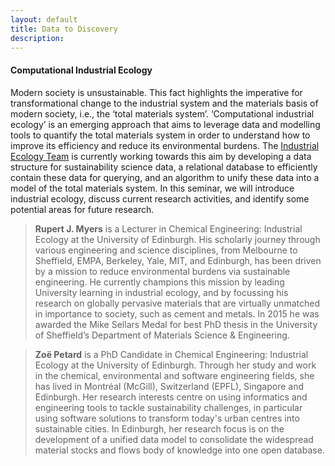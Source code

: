 ```yaml
---
layout: default
title: Data to Discovery
description:
---
```


#### Computational Industrial Ecology
 
Modern society is unsustainable. This fact highlights the imperative for transformational change to the industrial system and the materials basis of modern society, i.e., the ‘total materials system’. ‘Computational industrial ecology’ is an emerging approach that aims to leverage data and modelling tools to quantify the total materials system in order to understand how to improve its efficiency and reduce its environmental burdens. The [Industrial Ecology Team](http://www.homepages.ed.ac.uk/rmyers/index.html) is currently working towards this aim by developing a data structure for sustainability science data, a relational database to efficiently contain these data for querying, and an algorithm to unify these data into a model of the total materials system. In this seminar, we will introduce industrial ecology, discuss current research activities, and identify some potential areas for future research.
 
>**Rupert J. Myers** is a Lecturer in Chemical Engineering: Industrial Ecology at the University of Edinburgh. His scholarly journey through various engineering and science disciplines, from Melbourne to Sheffield, EMPA, Berkeley, Yale, MIT, and Edinburgh, has been driven by a mission to reduce environmental burdens via sustainable engineering. He currently champions this mission by leading University learning in industrial ecology, and by focussing his research on globally pervasive materials that are virtually unmatched in importance to society, such as cement and metals. In 2015 he was awarded the Mike Sellars Medal for best PhD thesis in the University of Sheffield’s Department of Materials Science & Engineering.
 
>**Zoë Petard** is a PhD Candidate in Chemical Engineering: Industrial Ecology at the University of Edinburgh. Through her study and work in the chemical, environmental and software engineering fields, she has lived in Montréal (McGill), Switzerland (EPFL), Singapore and Edinburgh. Her research interests centre on using informatics and engineering tools to tackle sustainability challenges, in particular using software solutions to transform today's urban centres into sustainable cities. In Edinburgh, her research focus is on the development of a unified data model to consolidate the widespread material stocks and flows body of knowledge into one open database.

